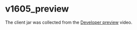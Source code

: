 # v1605_preview

The client jar was collected from the [Developer preview](https://www.youtube.com/watch?v=MvL8CCf8jk0) video.
